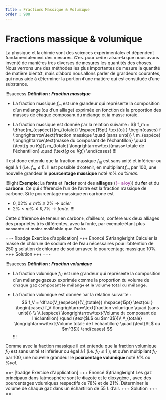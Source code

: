 ```yaml
---
Title : Fractions Massique & Volumique 
order : 900
---
```


# Fractions massique & volumique

La physique et la chimie sont des sciences expérimentales et dépendent fondamentalement des mesures. C’est pour cette raison-là que nous avons
inventé de manières très diverses de mesures les quantités des choses.
Nous verrons une des méthodes les plus importantes de mesure la quantité
de matière bientôt, mais d’abord nous allons parler de grandeurs
courantes, qui nous aide à déterminer la portion d’une matière qui est
constituée d’une substance.

!!!success **Définition : *Fraction massique***

- La fraction massique $f_m$ est une grandeur qui représente la
  composition d’un mélange (ou d’un alliage) exprimée en fonction de la
  proportion des masses de chaque composant du mélange et la masse
  totale.

- La fraction massique est donnée par la relation suivante :
  $$
  f_m = \dfrac{m_{espèce}}{m_{totale}} \hspace{15pt} \text{où } 
          \begin{cases}
          f \longrightarrow\text{fraction massique \quad (sans unité)} \\
          m_{espèce} \longrightarrow\text{masse du composant de l'échantillon} \quad (\text{$g$ ou $Kg$})\\
          m_{totale} \longrightarrow\text{masse totale de l'échantillon} \quad (\text{$g$ ou $Kg$})
          \end{cases}
!!!

Il est donc entendu que la fraction massique $f_m$ est sans unité et
inférieur ou égal à $1$ (i.e. $f_m \leq 1$). Il est possible
d’obtenir, en multipliant $f_m$ par $100$, une nouvelle grandeur le
**pourcentage massique** noté $m\%$ ou $\% mas$.


!!!light **Exemple:** La **fonte** et l’**acier** sont des **alliages**
(<span style="color: purple">(= alloy</span>)) du **fer** et du
**carbone**. Ce qui différencie l’un de l’autre est la fraction massique
de carbone. 
Si le pourcentage massique en carbone est 
* $0,02\% \leq m\% \leq 2\%  \longrightarrow acier$ 
* $2\% \leq m\% \leq 6,7\%  \longrightarrow fonte.$
!!!

Cette différence de teneur en carbone, d’ailleurs, confère aux deux
alliages des propriétés très différentes, avec la fonte, par exemple
étant plus cassante et moins malléable que l’acier.

==- [!badge Exercice d'application]
+++ Enoncé 
$\triangleright  Calculer la masse de chlorure de
sodium et de l’eau nécessaires pour l’obtention de $250\; g$ solution
de chlorure de sodium avec le pourcentage massique $10\%$.
+++ Solution
+++
==-

!!!success **Définition : *Fraction volumique***

- La fraction volumique $f_V$ est une grandeur qui représente la
  composition d’un mélange gazeux exprimée comme la proportion du volume
  de chaque gaz composant le mélange et le volume total du mélange.

- La fraction volumique est donnée par la relation suivante :
  $$
  f_V = \dfrac{V_{espèce}}{V_{totale}} \hspace{15pt} \text{où } 
          \begin{cases}
          f_V \longrightarrow\text{fraction volumique \quad (sans unité)} \\
          V_{espèce} \longrightarrow\text{Volume du composant de l'échantillon} \quad (\text{$L$ ou $m^3$})\\
          V_{totale} \longrightarrow\text{Volume totale de l'échantillon} \quad (\text{$L$ ou $m^3$})
          \end{cases}
  $$
!!!

Comme avec la fraction massique il est entendu que la fraction volumique
$f_V$ est sans unité et inférieur ou égal à $1$ (i.e. $f_V \leq 1$
); et qu’en multipliant $f_V$ par $100$, une nouvelle grandeur le
**pourcentage volumique** noté $V\%$ ou $\% vol$.

==- [!badge Exercice d'application]
+++ Enoncé 
$\triangleright  Les gaz principaux dans
l’atmosphère sont le diazote et le dioxygène , avec des pourcentages
volumiques respectifs de $78\%$ et de $21\%$. Déterminer le volume
de chaque gaz dans un échantillon de $55 \; L$ d’air.
+++ Solution
+++
==-

